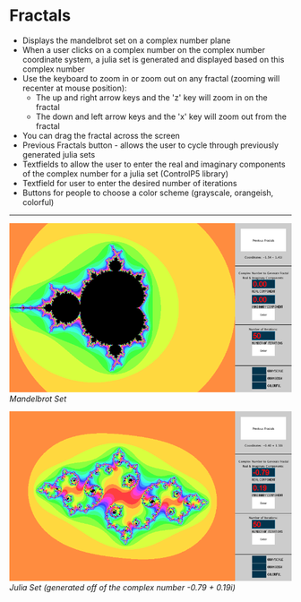 Fractals
========

* Displays the mandelbrot set on a complex number plane 
* When a user clicks on a complex number on the complex number coordinate system, a julia set is generated and displayed based on this complex number
* Use the keyboard to zoom in or zoom out on any fractal (zooming will recenter at mouse position):
	* The up and right arrow keys and the 'z' key will zoom in on the fractal
	* The down and left arrow keys and the 'x' key will zoom out from the fractal
* You can drag the fractal across the screen
* Previous Fractals button - allows the user to cycle through previously generated julia sets
* Textfields to allow the user to enter the real and imaginary components of the complex number for a julia set (ControlP5 library)
* Textfield for user to enter the desired number of iterations 
* Buttons for people to choose a color scheme (grayscale, orangeish, colorful)

---
![mandelbrot](/offlineImage.png)
_Mandelbrot Set_

![juliaSet](/juliaSet.png)
_Julia Set (generated off of the complex number -0.79 + 0.19i)_